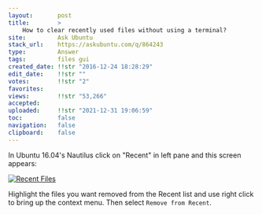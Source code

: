 ```yaml
---
layout:       post
title:        >
    How to clear recently used files without using a terminal?
site:         Ask Ubuntu
stack_url:    https://askubuntu.com/q/864243
type:         Answer
tags:         files gui
created_date: !!str "2016-12-24 18:28:29"
edit_date:    !!str ""
votes:        !!str "2"
favorites:    
views:        !!str "53,266"
accepted:     
uploaded:     !!str "2021-12-31 19:06:59"
toc:          false
navigation:   false
clipboard:    false
---
```


In Ubuntu 16.04's Nautilus click on "Recent" in left pane and this screen appears:

[![Recent Files][1]][1]

Highlight the files you want removed from the Recent list and use right click to bring up the context menu. Then select `Remove from Recent`.

  [1]: https://i.stack.imgur.com/fvUqx.png
